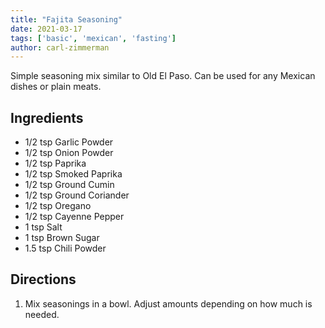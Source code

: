 ```yaml
---
title: "Fajita Seasoning"
date: 2021-03-17
tags: ['basic', 'mexican', 'fasting']
author: carl-zimmerman
---
```


Simple seasoning mix similar to Old El Paso. Can be used for any Mexican dishes or plain meats.

## Ingredients

- 1/2 tsp Garlic Powder
- 1/2 tsp Onion Powder
- 1/2 tsp Paprika
- 1/2 tsp Smoked Paprika
- 1/2 tsp Ground Cumin
- 1/2 tsp Ground Coriander
- 1/2 tsp Oregano
- 1/2 tsp Cayenne Pepper
- 1 tsp Salt
- 1 tsp Brown Sugar
- 1.5 tsp Chili Powder

## Directions

1. Mix seasonings in a bowl. Adjust amounts depending on how much is needed.
